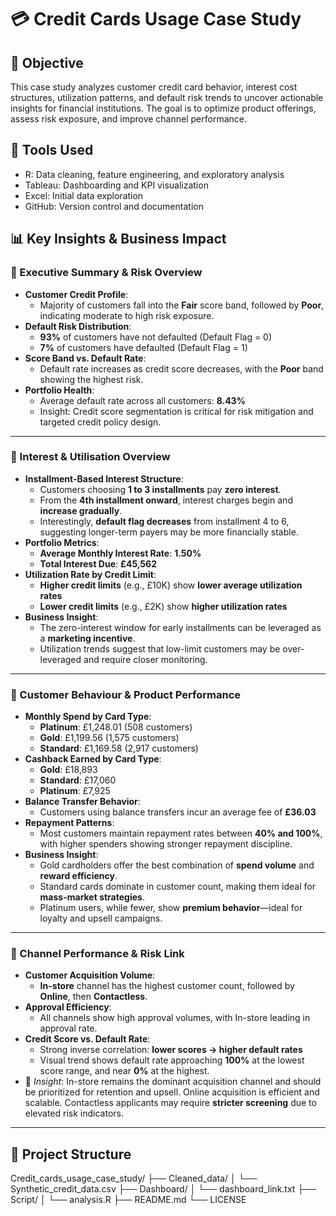 # 💳 Credit Cards Usage Case Study

## 📌 Objective
This case study analyzes customer credit card behavior, interest cost structures, utilization patterns, and default risk trends to uncover actionable insights for financial institutions. The goal is to optimize product offerings, assess risk exposure, and improve channel performance.

## 🧰 Tools Used
- R: Data cleaning, feature engineering, and exploratory analysis
- Tableau: Dashboarding and KPI visualization
- Excel: Initial data exploration
- GitHub: Version control and documentation

## 📊 Key Insights & Business Impact

### 🔹 Executive Summary & Risk Overview
- **Customer Credit Profile**:
  - Majority of customers fall into the **Fair** score band, followed by **Poor**, indicating moderate to high risk exposure.
- **Default Risk Distribution**:
  - **93%** of customers have not defaulted (Default Flag = 0)
  - **7%** of customers have defaulted (Default Flag = 1)
- **Score Band vs. Default Rate**:
  - Default rate increases as credit score decreases, with the **Poor** band showing the highest risk.
- **Portfolio Health**:
  - Average default rate across all customers: **8.43%**
  - Insight: Credit score segmentation is critical for risk mitigation and targeted credit policy design.

---

### 🔹 Interest & Utilisation Overview
- **Installment-Based Interest Structure**:
  - Customers choosing **1 to 3 installments** pay **zero interest**.
  - From the **4th installment onward**, interest charges begin and **increase gradually**.
  - Interestingly, **default flag decreases** from installment 4 to 6, suggesting longer-term payers may be more financially stable.
- **Portfolio Metrics**:
  - **Average Monthly Interest Rate**: **1.50%**
  - **Total Interest Due**: **£45,562**
- **Utilization Rate by Credit Limit**:
  - **Higher credit limits** (e.g., £10K) show **lower average utilization rates**
  - **Lower credit limits** (e.g., £2K) show **higher utilization rates**
- **Business Insight**:
  - The zero-interest window for early installments can be leveraged as a **marketing incentive**.
  - Utilization trends suggest that low-limit customers may be over-leveraged and require closer monitoring.

---

### 🔹 Customer Behaviour & Product Performance
- **Monthly Spend by Card Type**:
  - **Platinum**: £1,248.01 (508 customers)
  - **Gold**: £1,199.56 (1,575 customers)
  - **Standard**: £1,169.58 (2,917 customers)
- **Cashback Earned by Card Type**:
  - **Gold**: £18,893
  - **Standard**: £17,060
  - **Platinum**: £7,925
- **Balance Transfer Behavior**:
  - Customers using balance transfers incur an average fee of **£36.03**
- **Repayment Patterns**:
  - Most customers maintain repayment rates between **40% and 100%**, with higher spenders showing stronger repayment discipline.
- **Business Insight**:
  - Gold cardholders offer the best combination of **spend volume** and **reward efficiency**.
  - Standard cards dominate in customer count, making them ideal for **mass-market strategies**.
  - Platinum users, while fewer, show **premium behavior**—ideal for loyalty and upsell campaigns.

---

### 🔹 Channel Performance & Risk Link
- **Customer Acquisition Volume**:
  - **In-store** channel has the highest customer count, followed by **Online**, then **Contactless**.
- **Approval Efficiency**:
  - All channels show high approval volumes, with In-store leading in approval rate.
- **Credit Score vs. Default Rate**:
  - Strong inverse correlation: **lower scores → higher default rates**
  - Visual trend shows default rate approaching **100%** at the lowest score range, and near **0%** at the highest.
- 📌 *Insight*: In-store remains the dominant acquisition channel and should be prioritized for retention and upsell. Online acquisition is efficient and scalable. Contactless applicants may require **stricter screening** due to elevated risk indicators.

---

## 📂 Project Structure

Credit_cards_usage_case_study/
├── Cleaned_data/
│   └── Synthetic_credit_data.csv
├── Dashboard/
│   └── dashboard_link.txt
├── Script/
│   └── analysis.R
├── README.md
└── LICENSE

